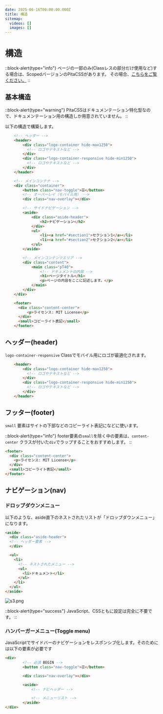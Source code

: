```yaml
---
date: 2025-06-16T00:00:00.000Z
title: 構造
sitemap:
  videos: []
  images: []
---
```


# 構造

::block-alert{type="info"}
ページの一部のみ(Classレスの部分だけ使用など)する場合は、ScopedバージョンのPitaCSSがあります。 その場合、[こちらをご覧ください。](/docs/scoped-local-section)
::

## 基本構造

::block-alert{type="warning"}
PitaCSSはドキュメンテーション特化型なので、ドキュメンテーション用の構造しか用意されていません。
::

以下の構造で構築します。

```html
    <!-- ヘッダー -->
    <header>
        <div class="logo-container hide-max1250">
          <!-- ロゴやテキストなど -->
        </div>
        <div class="logo-container-responsive hide-min1250">
          <!-- ロゴやテキストなど -->
        </div>
    </header>

    <!-- メインコンテナ -->
    <div class="container">
        <button class="nav-toggle">☰</button>
        <!-- オーバーレイ（モバイル用） -->
        <div class="nav-overlay"></div>

        <!-- サイドナビゲーション -->
        <aside>
            <div class="aside-header">
                <h2>ナビゲーション</h2>
            </div>
            <ul>
                <li><a href="#section1">セクション1</a></li>
                <li><a href="#section2">セクション2</a></li>
            </ul>
        </aside>

        <!-- メインコンテンツエリア -->
        <div class="content">
            <main class="pT40">
                <!-- ドキュメントの内容 -->
                <h1>ページタイトル</h1>
                <p>ページの内容をここに記述します。</p>
            </main>
        </div>
    </div>

    <footer>
      <div class="content-center">
          <p>ライセンス: MIT License</p>
      </div>
      <small>コピーライト表記</small>
    </footer>

```

## ヘッダー(header)

`logo-container-responsive` Classでモバイル用にロゴが最適化されます。

```html
    <header>
        <div class="logo-container hide-max1250">
          <!-- ロゴやテキストなど -->
        </div>
        <div class="logo-container-responsive hide-min1250">
          <!-- ロゴやテキストなど -->
        </div>
    </header>
```

## フッター(footer)

`small` 要素はサイトの下部などのコピーライト表記になどに使います。

::block-alert{type="info"}
footer要素の`small`を除く中の要素は、`content-center` クラスが付いた`div`でラップすることをおすすめします。
::

```html
<footer>
  <div class="content-center">
    <p>ライセンス: MIT License</p>
  </div>
  <small>コピーライト表記</small>
</footer>
```

## ナビゲーション(nav)

### ドロップダウンメニュー

以下のような、aside直下のネストされたリストが「ドロップダウンメニュー」になります。

```html
<aside>
  <div class="aside-header">
  <!-- ヘッダー要素 -->
  </div>

  <ul>
    <li>
      <!-- ネストされたメニュー -->
      <ul>
        <li>ドキュメント</li>
      </ul>
    </li>
  </ul>
</aside>
```

![s3.png](/dropdown.gif)

::block-alert{type="success"}
JavaScript、CSSともに設定は完全に不要です。
::

### ハンバーガーメニュー(Toggle menu)

JavaScriptでサイドバーのナビゲーションをレスポンシブ化します。そのためには以下の要素が必要です

```html
<div>
        <!-- 必須 BEGIN -->
        <button class="nav-toggle">☰</button>

        <div class="nav-overlay"></div>

        <aside>
            <!-- ナビヘッダー -->

            <!-- メニューリスト -->
        </aside>
</div>
```
